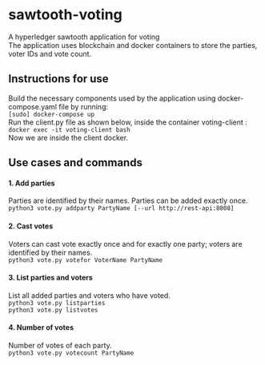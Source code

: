 # sawtooth-voting
A hyperledger sawtooth application for voting  
The application uses blockchain and docker containers to store the parties, voter IDs and vote count.  

## Instructions for use
Build the necessary components used by the application using docker-compose.yaml file by running:  
  `[sudo] docker-compose up`  
  Run the client.py file as shown below, inside the container voting-client :  
  `docker exec -it voting-client bash`  
  Now we are inside the client docker.
## Use cases and commands
 #### 1. Add parties
 Parties are identified by their names. Parties can be added exactly once.  
 `python3 vote.py addparty PartyName [--url http://rest-api:8008]`  
 #### 2. Cast votes
 Voters can cast vote exactly once and for exactly one party; voters are identified by their names.  
 `python3 vote.py votefor VoterName PartyName`  
 #### 3. List parties and voters
 List all added parties and voters who have voted.  
 `python3 vote.py listparties`  
 `python3 vote.py listvotes`  
 #### 4. Number of votes
 Number of votes of each party.  
 `python3 vote.py votecount PartyName`
